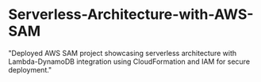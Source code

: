 # Serverless-Architecture-with-AWS-SAM
 "Deployed AWS SAM project showcasing serverless architecture with Lambda-DynamoDB integration using CloudFormation and IAM for secure deployment."
